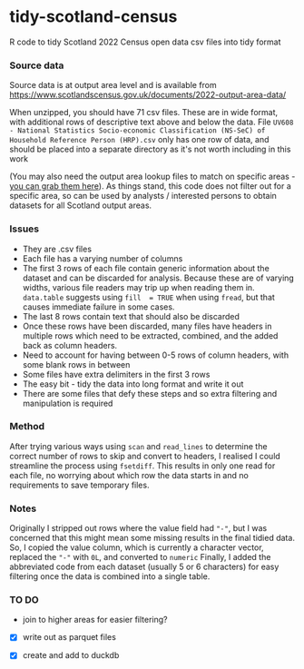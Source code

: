 # tidy-scotland-census
R code to tidy Scotland 2022 Census open data csv files into tidy format

### Source data 
Source data is at output area level and is available from https://www.scotlandscensus.gov.uk/documents/2022-output-area-data/

When unzipped, you should have 71 csv files. These are in wide format, with additional rows of descriptive text above and below the data.
File `UV608 - National Statistics Socio-economic Classification (NS-SeC) of Household Reference Person (HRP).csv` only has one row of data, and should be placed into a separate directory as it's not worth including in this work

(You may also need the output area lookup files to match on specific areas - [you can grab them here](https://www.nrscotland.gov.uk/publications/2022-census-geography-products/)).
As things stand, this code does not filter out for a specific area, so can be used by analysts / interested persons to obtain datasets for all Scotland output areas.

### Issues
- They are .csv files
- Each file has a varying number of columns
- The first 3 rows of each file contain generic information about the dataset and can be discarded for analysis. Because these are of varying widths, various file readers may trip up when reading them in. `data.table` suggests using `fill  = TRUE` when using `fread`, but that causes immediate failure in some cases.
- The last 8 rows contain text that should also be discarded
- Once these rows have been discarded, many files have headers in multiple rows which need to be extracted, combined, and the added back as column headers.
- Need to account for having between 0-5 rows of column headers, with some blank rows in between
- Some files have extra delimiters in the first 3 rows
- The easy bit -  tidy the data into long format and write it out
- There are some files that defy these steps and so extra filtering and manipulation is required

### Method
After trying various ways using `scan` and `read_lines` to determine the correct number of rows to skip and convert to headers, I realised I could streamline the process using `fsetdiff`.
This results in only one read for each file, no worrying about which row the data starts in and no requirements to save temporary files.

### Notes
Originally I stripped out rows where the value field had `"-"`, but I was concerned that this might mean some missing results in the final tidied data.
So, I copied the value column, which is currently a character vector, replaced the `"-"` with `0L`, and converted to `numeric`
Finally, I added the abbreviated code from each dataset (usually 5 or 6 characters) for easy filtering once the data is combined into a single table. 

### TO DO
- join to higher areas for easier filtering?
- [x] write out as parquet files
- [x] create and add to duckdb 

